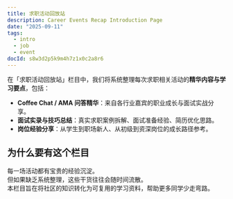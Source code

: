 ```yaml
---
title: 求职活动回放站
description: Career Events Recap Introduction Page
date: "2025-09-11"
tags:
  - intro
  - job
  - event
docId: s8w3d2p5k9m4h7z1x0c2a8r6
---
```


在「求职活动回放站」栏目中，我们将系统整理每次求职相关活动的**精华内容与学习要点**，包括：

- **Coffee Chat / AMA 问答精华**：来自各行业嘉宾的职业成长与面试实战分享。
- **面试实录与技巧总结**：真实求职案例拆解、面试准备经验、简历优化思路。
- **岗位经验分享**：从学生到职场新人、从初级到资深岗位的成长路径参考。

## 为什么要有这个栏目

每一场活动都有宝贵的经验沉淀。  
但如果缺乏系统整理，这些干货往往会随时间流散。  
本栏目旨在将社区的知识转化为可复用的学习资料，帮助更多同学少走弯路。
